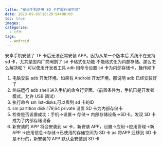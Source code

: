 ```yaml
---
title: "安卓手机使用 SD 卡扩展存储空间"
date: 2023-09-05T16:29:54+08:00
toc: true
images:
categories:
  - tf卡
tags:
  - Android
---
```


安卓手机安装了 TF 卡后无法正常安装 APP。因为从某一个版本后 系统不在支持sd 卡，尤其是国内厂商阉割了 sd 卡格式化功能
不能格式化为内部存储。那么怎么解决呢？
可以使用开发者工具 adb 用命令设置 sd 卡为内部存储卡，操作如下

1. 电脑安装 adb 开发环境。如果有 Android 开发环境，那说明 adb 已经安装好了
2. 终端运行 adb shell 进入手机的命令行界面。（前置条件为，手机已是开发者模式，允许 USB 调试）
3. 执行命令 sm list-disks,可以看到 sd 卡的ID
4. sm partition disk:179,64 private 设置 SD 卡为内部存储卡
5. 检查是否设置成功：手机->设置-> 存储-> 内部存储设备->SD卡。发现 SD 卡成为了内部存储设备
6. 新安装的 APP 将会安装到 sd 卡，新安装 APP，设置->应用->应用管理->新 APP ->应用信息->存储->已使用的存储空间为 SD 卡
ps 将APP 迁移到 SD 卡是不行的，新安装的 APP 默认会安装到 SD 卡